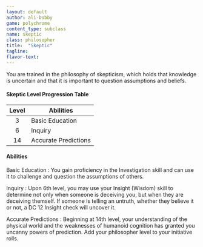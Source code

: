 ```yaml
---
layout: default
author: ali-bobby
game: polychrome
content_type: subclass
name: skeptic
class: philosopher
title:  "Skeptic"
tagline:
flavor-text:
---
```


You are trained in the philosophy of skepticism, which holds that knowledge is uncertain and that it is important to question assumptions and beliefs.

#### Skeptic Level Progression Table

|Level  |	Abilities             |
|:-----:|-----------------------|
|3      |	Basic Education       |
|6      |	Inquiry               |
|14     |	Accurate Predictions  |

#### Abilities
Basic Education
: You gain proficiency in the Investigation skill and can use it to challenge and question the assumptions of others.

Inquiry
: Upon 6th level, you may use your Insight (Wisdom) skill to determine not only when someone is deceiving you, but when they are deceiving themself. If someone is telling an untruth, whether they believe it or not, a DC 12 Insight check will uncover it.

Accurate Predictions
: Beginning at 14th level, your understanding of the physical world and the weaknesses of humanoid cognition has granted you uncanny powers of prediction. Add your philosopher level to your initiative rolls.
